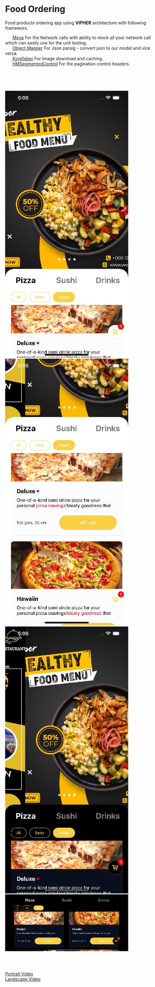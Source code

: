 # Food Ordering 
Food products ordering app using **VIPHER** architecture with following framewors.

&nbsp;&nbsp;&nbsp;&nbsp;&nbsp;&nbsp;[Moya](https://github.com/Moya/Moya) For the Network calls with ability to mock all your network call which can easily use for the unit testing.<br/>
&nbsp;&nbsp;&nbsp;&nbsp;&nbsp;&nbsp;[Object Mapper](https://github.com/tristanhimmelman/ObjectMapper) For Json parsig - convert json to our model and vice versa.<br/>
&nbsp;&nbsp;&nbsp;&nbsp;&nbsp;&nbsp;[Kingfisher](https://github.com/onevcat/Kingfisher) For Image download and caching.<br/>
&nbsp;&nbsp;&nbsp;&nbsp;&nbsp;&nbsp;[HMSegmentedControl](https://github.com/HeshamMegid/HMSegmentedControl) For the pagination control headers.<br/>


<br/>
<br/>
<br/>


![1](Samples/portrait_light_1.jpg)
![2](Samples/portrait_light_2.jpg)
![3](Samples/portrait_dark_2.jpg)
![4](Samples/landscape_dark_1.jpg)



<br/>
<br/>

[Portrait Video](https://drive.google.com/file/d/1dsDpx-zlIT_F1dnE9DmppswIUCYDrUMH/view?usp=sharing) 
<br/>
[Landscape Video](https://drive.google.com/file/d/1d_DR7r1u_tCDivV_YgQxgoTZuMUUxS52/view?usp=sharing) 






